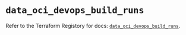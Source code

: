 # `data_oci_devops_build_runs`

Refer to the Terraform Registory for docs: [`data_oci_devops_build_runs`](https://registry.terraform.io/providers/oracle/oci/6.18.0/docs/data-sources/devops_build_runs).
